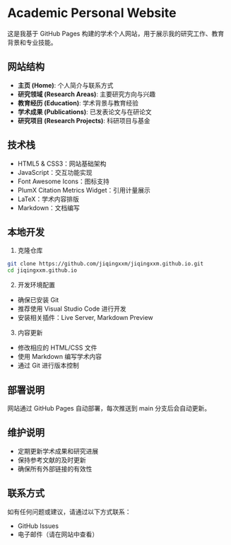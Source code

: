 # Academic Personal Website

这是我基于 GitHub Pages 构建的学术个人网站，用于展示我的研究工作、教育背景和专业技能。

## 网站结构

- **主页 (Home)**: 个人简介与联系方式
- **研究领域 (Research Areas)**: 主要研究方向与兴趣
- **教育经历 (Education)**: 学术背景与教育经验
- **学术成果 (Publications)**: 已发表论文与在研论文
- **研究项目 (Research Projects)**: 科研项目与基金

## 技术栈

- HTML5 & CSS3：网站基础架构
- JavaScript：交互功能实现
- Font Awesome Icons：图标支持
- PlumX Citation Metrics Widget：引用计量展示
- LaTeX：学术内容排版
- Markdown：文档编写

## 本地开发

1. 克隆仓库
```bash
git clone https://github.com/jiqingxxm/jiqingxxm.github.io.git
cd jiqingxxm.github.io
```
2. 开发环境配置
- 确保已安装 Git
- 推荐使用 Visual Studio Code 进行开发
- 安装相关插件：Live Server, Markdown Preview
3. 内容更新
- 修改相应的 HTML/CSS 文件
- 使用 Markdown 编写学术内容
- 通过 Git 进行版本控制
## 部署说明
网站通过 GitHub Pages 自动部署，每次推送到 main 分支后会自动更新。

## 维护说明
- 定期更新学术成果和研究进展
- 保持参考文献的及时更新
- 确保所有外部链接的有效性

## 联系方式
如有任何问题或建议，请通过以下方式联系：
- GitHub Issues
- 电子邮件（请在网站中查看）
